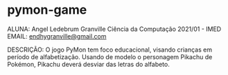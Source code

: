 # pymon-game
ALUNA: Angel Ledebrum Granville
Ciência da Computação 2021/01 - IMED
EMAIL: endhygranville@gmail.com

DESCRIÇÃO:
O jogo PyMon tem foco educacional, visando crianças em período de alfabetização. Usando de modelo o personagem Pikachu de Pokémon, Pikachu deverá desviar das letras do alfabeto.
